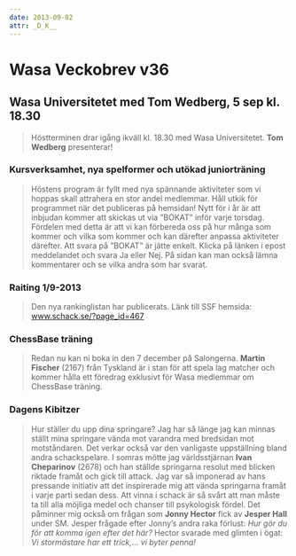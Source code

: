 ```yaml
---
date: 2013-09-02
attr: _D_K__ 
---
```


# Wasa Veckobrev v36

## Wasa Universitetet med **Tom Wedberg**, 5 sep kl. 18.30

>Höstterminen drar igång ikväll kl. 18.30 med Wasa Universitetet.
**Tom Wedberg** presenterar!

### Kursverksamhet, nya spelformer och utökad juniorträning

>Höstens program är fyllt med nya spännande aktiviteter som vi hoppas skall
attrahera en stor andel medlemmar. Håll utkik för programmet när det publiceras
på hemsidan! Nytt för i år är att inbjudan kommer att skickas ut via ”BOKAT”
inför varje torsdag. Fördelen med detta är att vi kan förbereda oss på hur
många som kommer och vilka som kommer och kan därefter anpassa aktiviteter
därefter. Att svara på ”BOKAT” är jätte enkelt. Klicka på länken i epost
meddelandet och svara Ja eller Nej. På sidan kan man också lämna kommentarer
och se  vilka andra som har svarat.

### Raiting 1/9-2013

>Den nya rankinglistan har publicerats.
Länk till SSF hemsida: www.schack.se/?page_id=467

### ChessBase träning

>Redan nu kan ni boka in den 7 december på Salongerna. **Martin Fischer** (2167)
från Tyskland är i stan för att spela lag matcher och kommer hålla ett
föredrag exklusivt för Wasa medlemmar om ChessBase träning.

### Dagens Kibitzer

>Hur ställer du upp dina springare? Jag har så länge jag kan minnas ställt
mina springare vända mot varandra med bredsidan mot motståndaren. Det
verkar också var den vanligaste uppställning bland andra schackspelare.
I somras mötte jag världsstjärnan **Ivan Cheparinov** (2678) och han ställde
springarna resolut med blicken riktade framåt och gick till attack. Jag
var så imponerad av hans pressande initiativ att det inspirerade mig att
vända springarna framåt i varje parti sedan dess. Att vinna i schack är
så svårt att man måste ta till alla möjliga medel och chanser till psykologisk
fördel. Det påminner mig också om frågan som **Jonny Hector** fick av **Jesper Hall**
under SM. Jesper frågade efter Jonny’s andra raka förlust: *Hur gör du för att
komma igen efter det här?* Hector svarade med glimten i ögat:
*Vi stormästare har ett trick,… vi byter penna!*

